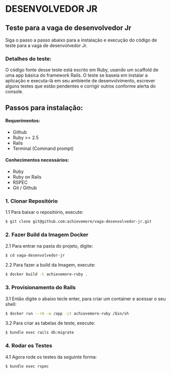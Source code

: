 # DESENVOLVEDOR JR

## Teste para a vaga de desenvolvedor Jr

Siga o passo a passo abaixo para a instalação e execução do código de teste para a vaga de desenvolvedor Jr.

### Detalhes do teste:

O código fonte desse teste está escrito em Ruby, usando um scaffold de uma app básica do framework Rails. O teste se baseia em instalar a aplicação e executa-lá em seu ambiente de desenvolvimento, escrever alguns testes que estão pendentes e corrigir outros conforme alerta do console.

## Passos para instalação:

#### Requerimentos:

* Github
* Ruby >= 2.5
* Rails
* Terminal (Command prompt)

#### Conhecimentos necessários:

* Ruby
* Ruby on Rails
* RSPEC
* Git / Github

### 1. Clonar Repositório

  1.1 Para baixar o repositório, execute:
  ```bash
  $ git clone git@github.com:achievemore/vaga-desenvolvedor-jr.git
  ```

### 2. Fazer Build da Imagem Docker

  2.1 Para entrar na pasta do projeto, digite:
  ```bash
  $ cd vaga-desenvolvedor-jr
  ```

  2.2 Para fazer a build da Imagem, execute:
  ```bash
  $ docker build -t achievemore-ruby .
  ```



### 3. Provisionamento do Rails

  3.1 Então digite o abaixo tecle enter, para criar um container e acessar o seu shell:
  ```bash
  $ docker run --rm -w /app -it achievemore-ruby /bin/sh
  ```

  3.2 Para criar as tabelas de teste, execute:
  ```bash
  $ bundle exec rails db:migrate
  ```

### 4. Rodar os Testes

  4.1 Agora rode os testes da seguinte forma:
  ```bash
  $ bundle exec rspec
  ```

